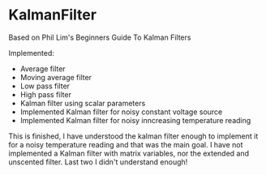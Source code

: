 # KalmanFilter
Based on Phil Lim's Beginners Guide To Kalman Filters

Implemented:
- Average filter
- Moving average filter
- Low pass filter
- High pass filter
- Kalman filter using scalar parameters
- Implemented Kalman filter for noisy constant voltage source
- Implemented Kalman filter for  noisy inncreasing temperature reading

This is finished, I have understood the kalman filter enough to implement it for a noisy temperature reading and that was the main goal. 
I have not implemented a Kalman filter with matrix variables, nor the extended and unscented filter. Last two I didn't understand enough! 
